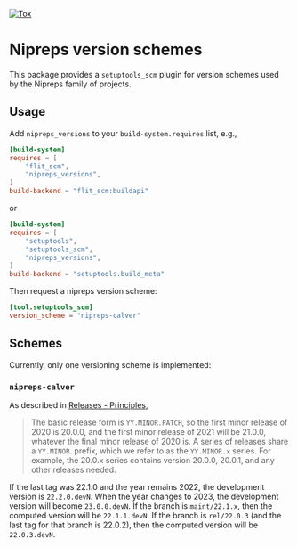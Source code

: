 [![Tox](https://github.com/nipreps/version-schemes/actions/workflows/tox.yml/badge.svg)](https://github.com/nipreps/version-schemes/actions/workflows/tox.yml)

# Nipreps version schemes

This package provides a `setuptools_scm` plugin for version schemes used
by the Nipreps family of projects.

## Usage

Add `nipreps_versions` to your `build-system.requires` list, e.g.,

```TOML
[build-system]
requires = [
    "flit_scm",
    "nipreps_versions",
]
build-backend = "flit_scm:buildapi"
```

or

```TOML
[build-system]
requires = [
    "setuptools",
    "setuptools_scm",
    "nipreps_versions",
]
build-backend = "setuptools.build_meta"
```

Then request a nipreps version scheme:

```TOML
[tool.setuptools_scm]
version_scheme = "nipreps-calver"
```

## Schemes

Currently, only one versioning scheme is implemented:

### `nipreps-calver`

As described in [Releases - Principles](https://www.nipreps.org/devs/releases/#principles),

> The basic release form is `YY.MINOR.PATCH`, so the first minor release of 2020 is 20.0.0, and the first minor release of 2021 will be 21.0.0, whatever the final minor release of 2020 is. A series of releases share a `YY.MINOR`. prefix, which we refer to as the `YY.MINOR.x` series. For example, the 20.0.x series contains version 20.0.0, 20.0.1, and any other releases needed.

If the last tag was 22.1.0 and the year remains 2022, the development version is
`22.2.0.devN`. When the year changes to 2023, the development version will become
`23.0.0.devN`.
If the branch is `maint/22.1.x`, then the computed version will be `22.1.1.devN`.
If the branch is `rel/22.0.3` (and the last tag for that branch is 22.0.2), then
the computed version will be `22.0.3.devN`.
